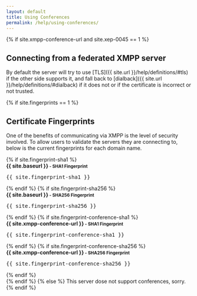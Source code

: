 ```yaml
---
layout: default
title: Using Conferences
permalink: /help/using-conferences/
---
```


{% if site.xmpp-conference-url and site.xep-0045 == 1 %}
## Connecting from a federated XMPP server

By default the server will try to use [TLS]({{ site.url }}/help/definitions/#tls) if the other side supports it, and fall back to [dialback]({{ site.url }}/help/definitions/#dialback) if it does not or if the certificate is incorrect or not trusted.

{% if site.fingerprints == 1 %}
## Certificate Fingerprints

One of the benefits of communicating via XMPP is the level of security involved.  To allow users to validate the servers they are connecting to, below is the current fingerprints for each domain name.

<div id="cert-table">
{% if site.fingerprint-sha1 %}
  <div class="cert-title">
    <b>{{ site.baseurl }}<small> - SHA1 Fingerprint</small></b>
  </div>
  <div class="cert-content">
    <pre>{{ site.fingerprint-sha1 }}</pre>
  </div>
{% endif %}
{% if site.fingerprint-sha256 %}
  <div class="cert-title">
    <b>{{ site.baseurl }}<small> - SHA256 Fingerprint</small></b>
  </div>
  <div class="cert-content">
    <pre>{{ site.fingerprint-sha256 }}</pre>
  </div>
{% endif %}
{% if site.fingerprint-conference-sha1 %}
  <div class="cert-title">
    <b>{{ site.xmpp-conference-url }}<small> - SHA1 Fingerprint</small></b>
  </div>
  <div class="cert-content">
    <pre>{{ site.fingerprint-conference-sha1 }}</pre>
  </div>
{% endif %}
{% if site.fingerprint-conference-sha256 %}
  <div class="cert-title">
    <b>{{ site.xmpp-conference-url }}<small> - SHA256 Fingerprint</small></b>
  </div>
  <div class="cert-content">
    <pre>{{ site.fingerprint-conference-sha256 }}</pre>
  </div>
{% endif %}
</div> <!-- Closing cert-table id div -->
{% endif %}
{% else %}
This server dose not support conferences, sorry.
{% endif %}
